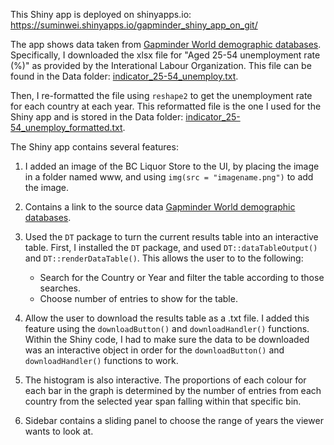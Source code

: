 This Shiny app is deployed on shinyapps.io: https://suminwei.shinyapps.io/gapminder_shiny_app_on_git/

The app shows data taken from [Gapminder World demographic databases](https://www.gapminder.org/data/).
Specifically, I downloaded the xlsx file for "Aged 25-54 unemployment rate (%)" as provided by the Interational Labour Organization. This file can be found in the Data folder: [indicator_25-54_unemploy.txt](Data/indicator_25-54_unemploy.txt).

Then, I re-formatted the file using `reshape2` to get the unemployment rate for each country at each year. This reformatted file is the one I used for the Shiny app and is stored in the Data folder: [indicator_25-54_unemploy_formatted.txt](Data/indicator_25-54_unemploy_formatted.txt).

The Shiny app contains several features:

1. I added an image of the BC Liquor Store to the UI, by placing the image in a folder named www, and using `img(src = "imagename.png")` to add the image.

2. Contains a link to the source data [Gapminder World demographic databases](https://www.gapminder.org/data/).

3. Used the `DT` package to turn the current results table into an interactive table. First, I installed the `DT` package, and used `DT::dataTableOutput()` and `DT::renderDataTable()`. This allows the user to to the following:
	* Search for the Country or Year and filter the table according to those searches.
	* Choose number of entries to show for the table.

4. Allow the user to download the results table as a .txt file. I added this feature using the `downloadButton()` and `downloadHandler()` functions. Within the Shiny code, I had to make sure the data to be downloaded was an interactive object in order for the `downloadButton()` and `downloadHandler()` functions to work.

5. The histogram is also interactive. The proportions of each colour for each bar in the graph is determined by the number of entries from each country from the selected year span falling within that specific bin.
 
6. Sidebar contains a sliding panel to choose the range of years the viewer wants to look at.


